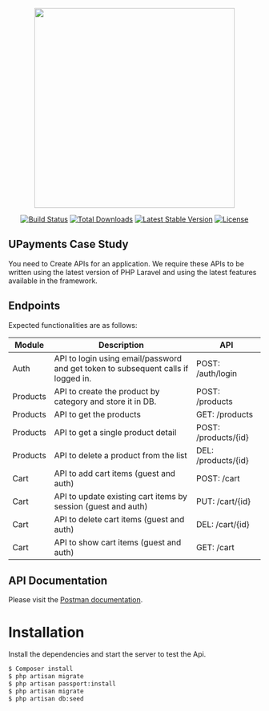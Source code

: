 <p align="center"><a href="https://laravel.com" target="_blank"><img src="https://raw.githubusercontent.com/laravel/art/master/logo-lockup/5%20SVG/2%20CMYK/1%20Full%20Color/laravel-logolockup-cmyk-red.svg" width="400"></a></p>

<p align="center">
<a href="https://travis-ci.org/laravel/framework"><img src="https://travis-ci.org/laravel/framework.svg" alt="Build Status"></a>
<a href="https://packagist.org/packages/laravel/framework"><img src="https://img.shields.io/packagist/dt/laravel/framework" alt="Total Downloads"></a>
<a href="https://packagist.org/packages/laravel/framework"><img src="https://img.shields.io/packagist/v/laravel/framework" alt="Latest Stable Version"></a>
<a href="https://packagist.org/packages/laravel/framework"><img src="https://img.shields.io/packagist/l/laravel/framework" alt="License"></a>
</p>

## UPayments Case Study

You need to Create APIs for an application. We require these APIs to be written using the latest version of PHP Laravel and using the latest features available in the framework.


## Endpoints

Expected functionalities are as follows:

| **Module** | **Description**                                                                   | **API**              |
|------------|-----------------------------------------------------------------------------------|----------------------|
| Auth       | API to login using email/password and get token to subsequent calls if logged in. | POST: /auth/login    |
| Products   | API to create the product by category and store it in DB.                         | POST: /products      |
| Products   | API to get the products                                                           | GET: /products       |
| Products   | API to get a single product detail                                                | POST: /products/{id} |
| Products   | API to delete a product from the list                                             | DEL: /products/{id}  |
| Cart       | API to add cart items (guest and auth)                                            | POST: /cart          |
| Cart       | API to update existing cart items by session (guest and auth)                     | PUT: /cart/{id}      |
| Cart       | API to delete cart items (guest and auth)                                         | DEL: /cart/{id}      |
| Cart       | API to show cart items (guest and auth)                                           | GET: /cart           |

## API Documentation

 Please visit the [Postman documentation](https://documenter.getpostman.com/view/16177425/UzBsHPsg).

# Installation

Install the dependencies and start the server to test the Api.

```sh
$ Composer install
$ php artisan migrate
$ php artisan passport:install
$ php artisan migrate
$ php artisan db:seed
```

